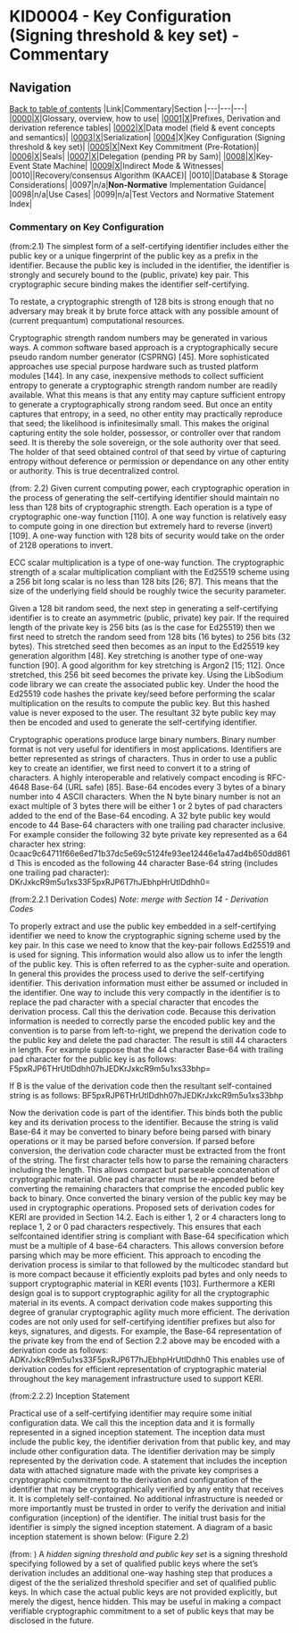 # KID0004 - Key Configuration (Signing threshold & key set) - Commentary

## Navigation

[Back to table of contents](readme.md)
|Link|Commentary|Section
|---|---|---|
|[0000](kid0000.md)|[X](kid0000Comment.md)|Glossary, overview, how to use|
|[0001](kid0001.md)|[X](kid0001Comment.md)|Prefixes, Derivation and derivation reference tables|
|[0002](kid0002.md)|[X](kid0002Comment.md)|Data model (field & event concepts and semantics)|
|[0003](kid0003.md)|[X](kid0003Comment.md)|Serialization|
|[0004](kid0004.md)|X|Key Configuration (Signing threshold & key set)|
|[0005](kid0005.md)|[X](kid0005Comment.md)|Next Key Commitment (Pre-Rotation)|
|[0006](kid0006.md)|[X](kid0006Comment.md)|Seals|
|[0007](kid0007.md)|[X](kid0007Comment.md)|Delegation (pending PR by Sam)|
|[0008](kid0008.md)|[X](kid0008Comment.md)|Key-Event State Machine|
|[0009](kid0009.md)|[X](kid0009Comment.md)|Indirect Mode & Witnesses|
|0010||Recovery/consensus Algorithm (KAACE)|
|0010||Database & Storage Considerations|
|0097|n/a|**Non-Normative** Implementation Guidance|
|0098|n/a|Use Cases|
|0099|n/a|Test Vectors and Normative Statement Index|


### Commentary on Key Configuration

(from:2.1)
The simplest form of a self-certifying identifier includes either the public key or a unique fingerprint of the public key as a prefix in the identifier. Because the public key is included in the identifier, the identifier is strongly and securely bound to the (public, private) key pair. This cryptographic secure binding makes the identifier self-certifying.

To restate, a cryptographic strength of 128 bits is strong enough that no adversary may break it by brute force attack with any possible amount of (current prequantum) computational resources. 

Cryptographic strength random numbers may be generated in various ways. A common software based approach is a cryptographically secure pseudo random number generator (CSPRNG) [45]. More sophisticated approaches use special purpose hardware such as trusted platform modules [144]. In any case, inexpensive methods to collect sufficient entropy to generate a cryptographic strength random number are readily available. What this means is that any entity may capture sufficient entropy to generate a cryptographically strong random seed. But once an entity captures that entropy, in a seed, no other entity may practically reproduce that seed; the likelihood is infinitesimally small. This makes the original capturing entity the sole holder, possessor, or controller over that random seed. It is thereby the sole sovereign, or the sole authority over that seed. The holder of that seed obtained control of that seed by virtue of capturing entropy without deference or permission or dependance on any other entity or authority. This is true decentralized control.

(from: 2.2)
Given current computing power, each cryptographic operation in the process of generating the self-certifying identifier should maintain no less than 128 bits of cryptographic strength. Each operation is a type of cryptographic one-way function [110]. A one way function is relatively easy to compute going in one direction but extremely hard to reverse (invert) [109]. A one-way function with 128 bits of security would take on the order of 2128 operations to invert. 

ECC scalar multiplication is a type of one-way function.
The cryptographic strength of a scalar multiplication compliant with the Ed25519 scheme using a 256 bit long scalar is no less than 128 bits [26; 87]. 
This means that the size of the underlying field should be roughly twice the security parameter.

Given a 128 bit random seed, the next step in generating a self-certifying identifier is to create an asymmetric (public, private) key pair. If the required length of the private key is 256 bits (as is the case for Ed25519) then we first need to stretch the random seed from 128 bits (16 bytes) to 256 bits (32 bytes). This stretched seed then becomes as an input to the Ed25519 key generation algorithm [48]. Key stretching is another type of one-way function [90]. A good algorithm for key stretching is Argon2 [15; 112]. Once stretched, this 256 bit seed becomes the private key. Using the LibSodium code library we can create the associated public key. Under the hood the Ed25519 code hashes the private key/seed before performing the scalar multiplication on the results to compute the public key. But this hashed value is never exposed to the user. The resultant 32 byte public key may then be encoded and used to generate the self-certifying identifier. 

Cryptographic operations produce large binary numbers. Binary number format is not very useful for identifiers in most applications. Identifiers are better represented as strings of characters. Thus in order to use a public key to create an identifier, we first need to convert it to a string of characters. A highly interoperable and relatively compact encoding is RFC-4648 Base-64
(URL safe) [85]. Base-64 encodes every 3 bytes of a binary number into 4 ASCII characters. When the N byte binary number is not an exact multiple of 3 bytes there will be either 1 or 2 bytes of pad characters added to the end of the Base-64 encoding. A 32 byte public key would encode to 44 Base-64 characters with one trailing pad character inclusive. For example consider the following 32 byte private key represented as a 64 character hex string:
0caac9c64711f66e6ed71b37dc5e69c5124fe93ee12446e1a47ad4b650dd861d
This is encoded as the following 44 character Base-64 string (includes one trailing pad character):
DKrJxkcR9m5u1xs33F5pxRJP6T7hJEbhpHrUtlDdhh0=

(from:2.2.1 Derivation Codes)
*Note: merge with Section 14 - Derivation Codes*

To properly extract and use the public key embedded in a self-certifying identifier we need to know the cryptographic signing scheme used by the key pair. In this case we need to know that the key-pair follows Ed25519 and is used for signing. This information would also allow us to infer the length of the public key. This is often referred to as the cypher-suite and operation. In general this provides the process used to derive the self-certifying identifier. This derivation information must either be assumed or included in the identifier. One way to include this very compactly in the identifier is to replace the pad character with a special character that encodes the derivation process. Call this the derivation code. Because this derivation information is needed to correctly parse the encoded public key and the convention is to parse from left-to-right, we prepend the derivation code to the public key and delete the pad character. The result is still 44 characters in length. For example suppose that the 44 character Base-64 with trailing pad character for the public key is as follows:
F5pxRJP6THrUtlDdhh07hJEDKrJxkcR9m5u1xs33bhp=

If B is the value of the derivation code then the resultant self-contained string is as follows:
BF5pxRJP6THrUtlDdhh07hJEDKrJxkcR9m5u1xs33bhp

Now the derivation code is part of the identifier. This binds both the public key and its derivation process to the identifier. Because the string is valid Base-64 it may be converted to binary before being parsed with binary operations or it may be parsed before conversion. If parsed before conversion, the derivation code character must be extracted from the front of the string. The first character tells how to parse the remaining characters including the length. This allows compact but parseable concatenation of cryptographic material. One pad character must be re-appended before converting the remaining characters that comprise the encoded public key back to binary. Once converted the binary version of the public key may be used in cryptographic operations. Proposed sets of derivation codes for KERI are provided in Section 14.2. Each is either 1, 2 or 4 characters long to replace 1, 2 or 0 pad characters respectively. This ensures that each selfcontained identifier string is compliant with Base-64 specification which must be a multiple of 4 base-64 characters. This allows conversion before parsing which may be more efficient. This approach to encoding the derivation process is similar to that followed by the multicodec standard but is more compact because it efficiently exploits pad bytes and only needs to support cryptographic material in KERI events [103]. Furthermore a KERI design goal is to support cryptographic agility for all the cryptographic material in its events. A compact derivation code makes supporting this degree of granular cryptographic agility much more efficient. The derivation codes are not only used for self-certifying identifier prefixes but also for keys, signatures, and digests. For example, the Base-64 representation of the private key from the end of Section 2.2 above may be encoded with a derivation code as follows:
ADKrJxkcR9m5u1xs33F5pxRJP6T7hJEbhpHrUtlDdhh0
This enables use of derivation codes for efficient representation of cryptographic material throughout the key management infrastructure used to support KERI.

(from:2.2.2) 
Inception Statement

Practical use of a self-certifying identifier may require some initial configuration data. We call this the inception data and it is formally represented in a signed inception statement. The inception data must include the public key, the identifier derivation from that public key, and may include other configuration data. The identifier derivation may be simply represented by the derivation code. A statement that includes the inception data with attached signature made with the private key comprises a cryptographic commitment to the derivation and configuration of the identifier that may be cryptographically verified by any entity that receives it. It is completely self-contained. No additional infrastructure is needed or more importantly must be trusted in order to verify the derivation and initial configuration (inception) of the identifier. The initial trust basis for the identifier is simply the signed inception statement. A diagram of a basic inception statement is shown below: 
(Figure 2.2)

(from: )
A *hidden signing threshold and public key set* is a signing threshold specifying followed by a set of qualified public keys where the set’s derivation includes an additional one-way hashing step that produces a digest of the the serialized threshold specifier and set of qualified public keys. In which case the actual public keys are not provided explicitly, but merely the digest, hence hidden. This may be useful in making a compact verifiable cryptographic commitment to a set of public keys that may be disclosed in the future.

